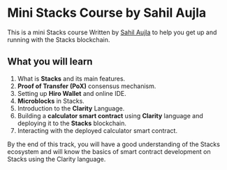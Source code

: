 # Mini Stacks Course by Sahil Aujla

This is a mini Stacks course Written by [Sahil Aujla](https://twitter.com/SahilAujla15) to help you get up and running with the Stacks blockchain. 

## What you will learn

1. What is **Stacks** and its main features.
2. **Proof of Transfer (PoX)** consensus mechanism.
3. Setting up **Hiro Wallet** and online IDE.
4. **Microblocks** in Stacks.
5. Introduction to the **Clarity** Language.
6. Building a **calculator smart contract** using **Clarity** language and deploying it to the **Stacks** blockchain.
7. Interacting with the deployed calculator smart contract.

By the end of this track, you will have a good understanding of the Stacks ecosystem and will know the basics of smart contract development on Stacks using the Clarity language.